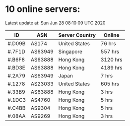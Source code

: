 # 10 online servers:

Latest update at: Sun Jun 28 08:10:09 UTC 2020

| ID | ASN | Server Country | Online |
| -- | --- | -------------- | ------ |
| #.D09B | AS174 | United States | 76 hrs |
| #.7F1D | AS63949 | Singapore | 557 hrs |
| #.B6F8 | AS63888 | Hong Kong | 3120 hrs |
| #.BD3E | AS63888 | Hong Kong | 4189 hrs |
| #.2A79 | AS63949 | Japan | 7 hrs |
| #.1278 | AS23033 | United States | 605 hrs |
| #.33B9 | AS63888 | Hong Kong | 3 hrs |
| #.1DC3 | AS4760 | Hong Kong | 5 hrs |
| #.C4BB | AS9304 | Hong Kong | 5 hrs |
| #.08AA | AS9269 | Hong Kong | 3 hrs |

